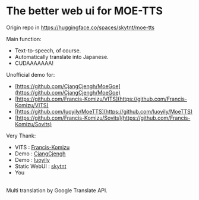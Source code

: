 # The better web ui for MOE-TTS
Origin repo in https://huggingface.co/spaces/skytnt/moe-tts

Main function:
- Text-to-speech, of course.
- Automatically translate into Japanese.
- CUDAAAAAAA!

Unofficial demo for:
- [https://github.com/CjangCjengh/MoeGoe](https://github.com/CjangCjengh/MoeGoe)
- [https://github.com/Francis-Komizu/VITS](https://github.com/Francis-Komizu/VITS)
- [https://github.com/luoyily/MoeTTS](https://github.com/luoyily/MoeTTS)
- [https://github.com/Francis-Komizu/Sovits](https://github.com/Francis-Komizu/Sovits) <br>

Very Thank:
- VITS : [Francis-Komizu](https://github.com/Francis-Komizu/VITS)
- Demo : [CjangCjengh](https://github.com/CjangCjengh/MoeGoe)
- Demo : [luoyily](https://github.com/luoyily/MoeTTS)
- Static WebUI : [skytnt](https://huggingface.co/spaces/skytnt/moe-tts)
- You
<br>
Multi translation by Google Translate API.
